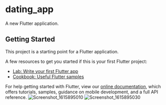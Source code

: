# dating_app

A new Flutter application.

## Getting Started

This project is a starting point for a Flutter application.

A few resources to get you started if this is your first Flutter project:

- [Lab: Write your first Flutter app](https://flutter.dev/docs/get-started/codelab)
- [Cookbook: Useful Flutter samples](https://flutter.dev/docs/cookbook)

For help getting started with Flutter, view our
[online documentation](https://flutter.dev/docs), which offers tutorials,
samples, guidance on mobile development, and a full API reference.
![Screenshot_1615895010](https://user-images.githubusercontent.com/61883398/111304508-d81fe380-867b-11eb-941c-da443c7ce50e.png)
![Screenshot_1615895030](https://user-images.githubusercontent.com/61883398/111304522-da823d80-867b-11eb-9947-a96d8903d7a7.png)
